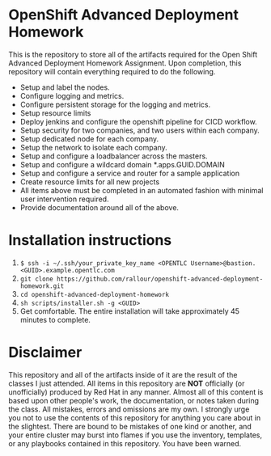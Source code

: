 <!-- TITLE: Openshift Ha Deployment Homework -->
<!-- SUBTITLE: Git Repository for my Open Shift HA Deployment Homework -->


# OpenShift Advanced Deployment Homework
This is the repository to store all of the artifacts required for the Open Shift Advanced Deployment Homework Assignment.  Upon completion, this repository will contain everything required to do the following.

* Setup and label the nodes.
* Configure logging and metrics.
* Configure persistent storage for the logging and metrics.
* Setup resource limits
* Deploy jenkins and configure the openshift pipeline for CICD workflow.
* Setup security for two companies, and two users within each company.
* Setup dedicated node for each company.
* Setup the network to isolate each company.
* Setup and configure a loadbalancer across the masters.
* Setup and configure a wildcard domain \*.apps.GUID.DOMAIN
* Setup and configure a service and router for a sample application
* Create resource limits for all new projects
* All items above must be completed in an automated fashion with minimal user intervention required.
* Provide documentation around all of the above.

# Installation instructions
1. `$ ssh -i ~/.ssh/your_private_key_name <OPENTLC Username>@bastion.<GUID>.example.opentlc.com`
2. `git clone https://github.com/rallour/openshift-advanced-deployment-homework.git`
3. `cd openshift-advanced-deployment-homework`
4. `sh scripts/installer.sh -g <GUID>`
5. Get comfortable.  The entire installation will take approximately 45 minutes to complete.

# Disclaimer
This repository and all of the artifacts inside of it are the result of the classes I just attended. All items in this repository are **NOT** officially (or unofficially) produced by Red Hat in any manner.  Almost all of this content is based upon other people's work, the documentation, or notes taken during the class.  All mistakes, errors and omissions are my own.  I strongly urge you not to use the contents of this repository for anything you care about in the slightest.  There are bound to be mistakes of one kind or another, and your entire cluster may burst into flames if you use the inventory, templates, or any playbooks contained in this repository.  You have been warned.
